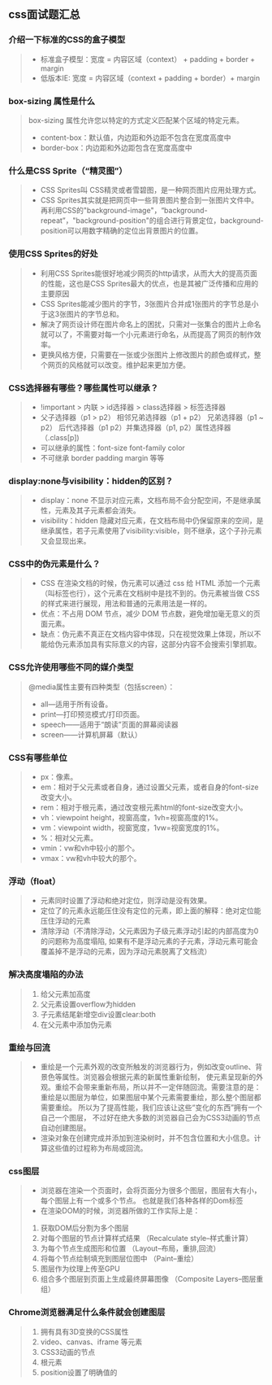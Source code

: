 ## css面试题汇总

### 介绍一下标准的CSS的盒子模型
>- 标准盒子模型：宽度 = 内容区域（context） + padding + border + margin
>- 低版本IE: 宽度 = 内容区域（context + padding + border）+ margin

### box-sizing 属性是什么
> box-sizing 属性允许您以特定的方式定义匹配某个区域的特定元素。
> - content-box：默认值，内边距和外边距不包含在宽度高度中
> - border-box：内边距和外边距包含在宽度高度中

### 什么是CSS Sprite（“精灵图”）
> - CSS Sprites叫 CSS精灵或者雪碧图，是一种网页图片应用处理方式。
> - CSS Sprites其实就是把网页中一些背景图片整合到一张图片文件中。
>   再利用CSS的"background-image"，“background-repeat”，"background-position"的组合进行背景定位，background-position可以用数字精确的定位出背景图片的位置。

### 使用CSS Sprites的好处
> - 利用CSS Sprites能很好地减少网页的http请求，从而大大的提高页面的性能，这也是CSS Sprites最大的优点，也是其被广泛传播和应用的主要原因
> - CSS Sprites能减少图片的字节，3张图片合并成1张图片的字节总是小于这3张图片的字节总和。
> - 解决了网页设计师在图片命名上的困扰，只需对一张集合的图片上命名就可以了，不需要对每一个小元素进行命名，从而提高了网页的制作效率。
> - 更换风格方便，只需要在一张或少张图片上修改图片的颜色或样式，整个网页的风格就可以改变。维护起来更加方便。

### CSS选择器有哪些？哪些属性可以继承？
> - !important > 内联 > id选择器 > class选择器 > 标签选择器
> - 父子选择器（p1 > p2） 相邻兄弟选择器（p1 + p2） 兄弟选择器（p1 ~ p2） 后代选择器（p1 p2）并集选择器（p1, p2）属性选择器 （.class[p])
> - 可以继承的属性：font-size font-family color
> - 不可继承 border padding margin 等等

### display:none与visibility：hidden的区别？
> - display：none 不显示对应元素，文档布局不会分配空间，不是继承属性，元素及其子元素都会消失。
> - visibility：hidden 隐藏对应元素，在文档布局中仍保留原来的空间，是继承属性，若子元素使用了visibility:visible，则不继承，这个子孙元素又会显现出来。

### CSS中的伪元素是什么？
> - CSS 在渲染文档的时候，伪元素可以通过 css 给 HTML 添加一个元素（叫标签也行），这个元素在文档树中是找不到的。伪元素被当做 CSS 的样式来进行展现，用法和普通的元素用法是一样的。
> - 优点：不占用 DOM 节点，减少 DOM 节点数，避免增加毫无意义的页面元素。
> - 缺点：伪元素不真正在文档内容中体现，只在视觉效果上体现，所以不能给伪元素添加具有实际意义的内容，这部分内容不会搜索引擎抓取。

### CSS允许使用哪些不同的媒介类型
> @media属性主要有四种类型（包括screen）：
> - all—适用于所有设备。
> - print—打印预览模式/打印页面。
> - speech——适用于“朗读”页面的屏幕阅读器
> - screen——计算机屏幕（默认）

###  CSS有哪些单位
> - px：像素。
> - em：相对于父元素或者自身，通过设置父元素，或者自身的font-size改变大小。
> - rem：相对于根元素，通过改变根元素html的font-size改变大小。
> - vh：viewpoint height，视窗高度，1vh=视窗高度的1%。
> - vm：viewpoint width，视窗宽度，1vw=视窗宽度的1%。
> - %：相对父元素。
> - vmin：vw和vh中较小的那个。
> - vmax：vw和vh中较大的那个。

###  浮动（float）
> - 元素同时设置了浮动和绝对定位，则浮动是没有效果。
> - 定位了的元素永远能压住没有定位的元素，即上面的解释：绝对定位能压住浮动的元素
> - 清除浮动（不清除浮动，父元素因为子级元素浮动引起的内部高度为0的问题称为高度塌陷, 如果有不是浮动元素的子元素，浮动元素可能会覆盖掉不是浮动的元素，因为浮动元素脱离了文档流）

### 解决高度塌陷的办法
> 1. 给父元素加高度
> 2. 父元素设置overflow为hidden
> 3. 子元素结尾新增空div设置clear:both
> 4. 在父元素中添加伪元素

### 重绘与回流
> - 重绘是一个元素外观的改变所触发的浏览器行为，例如改变outline、背景色等属性。浏览器会根据元素的新属性重新绘制，
    使元素呈现新的外观。重绘不会带来重新布局，所以并不一定伴随回流。需要注意的是：重绘是以图层为单位，如果图层中某个元素需要重绘，那么整个图层都需要重绘。
    所以为了提高性能，我们应该让这些“变化的东西”拥有一个自己一个图层，
    不过好在绝大多数的浏览器自己会为CSS3动画的节点自动创建图层。
> - 渲染对象在创建完成并添加到渲染树时，并不包含位置和大小信息。计算这些值的过程称为布局或回流。

### css图层
> - 浏览器在渲染一个页面时，会将页面分为很多个图层，图层有大有小，每个图层上有一个或多个节点。
    也就是我们各种各样的Dom标签
> - 在渲染DOM的时候，浏览器所做的工作实际上是：
> 1. 获取DOM后分割为多个图层
> 2. 对每个图层的节点计算样式结果 （Recalculate style–样式重计算）
> 3. 为每个节点生成图形和位置 （Layout–布局，重排,回流）
> 4. 将每个节点绘制填充到图层位图中 （Paint–重绘）
> 5. 图层作为纹理上传至GPU
> 6. 组合多个图层到页面上生成最终屏幕图像 （Composite Layers–图层重组）

### Chrome浏览器满足什么条件就会创建图层
> 1. 拥有具有3D变换的CSS属性
> 2. video、canvas、iframe 等元素
> 3. CSS3动画的节点
> 4. 根元素
> 5. position设置了明确值的
